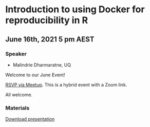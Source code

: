 # Introduction to using Docker for reproducibility in R

## June 16th, 2021 5 pm AEST

### Speaker

* Malindrie Dharmaratne, UQ

Welcome to our June Event!

[RSVP via Meetup](https://www.meetup.com/rladies-brisbane/events/278673169/). This is a hybrid event with a Zoom link.

All welcome.

### Materials

[Download presentation](https://github.com/seaCatKim/meetup-presentations_brisbane/blob/master/2021/06/Using%20Docker%20with%20R.pdf)
